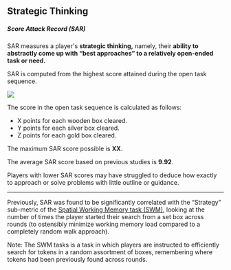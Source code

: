 ## **Strategic Thinking**

##### Score Attack Record (SAR)

SAR measures a player's **strategic thinking,** namely, their **ability to abstractly come up with “best approaches” to a relatively open-ended task or need.**

SAR is computed from the highest score attained during the open task sequence.

![](/images/SAMPLESTAGE.png)  
  
  
  

The score in the open task sequence is calculated as follows:

*   X points for each wooden box cleared.
*   Y points for each silver box cleared.
*   Z points for each gold box cleared.

The maximum SAR score possible is **XX**.

The average SAR score based on previous studies is **9.92**.

Players with lower SAR scores may have struggled to deduce how exactly to approach or solve problems with little outline or guidance.

* * *

Previously, SAR was found to be significantly correlated with the “Strategy” sub-metric of the [Spatial Working Memory task (SWM)](https://cambridgecognition.com/spatial-working-memory-swm/), looking at the number of times the player started their search from a set box across rounds (to ostensibly minimize working memory load compared to a completely random walk approach).

Note: The SWM tasks is a task in which players are instructed to efficiently search for tokens in a random assortment of boxes, remembering where tokens had been previously found across rounds.